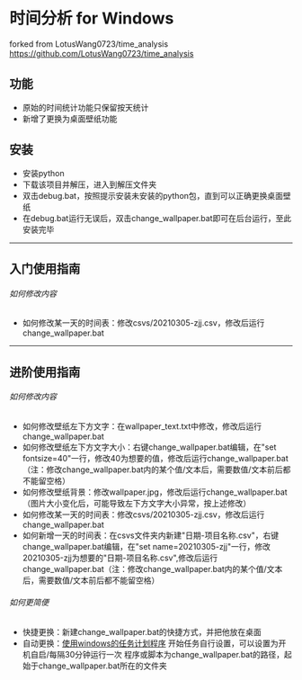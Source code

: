 # 时间分析 for Windows 
forked from LotusWang0723/time_analysis
https://github.com/LotusWang0723/time_analysis

## 功能
- 原始的时间统计功能只保留按天统计
- 新增了更换为桌面壁纸功能

## 安装
- 安装python
- 下载该项目并解压，进入到解压文件夹
- 双击debug.bat，按照提示安装未安装的python包，直到可以正确更换桌面壁纸
- 在debug.bat运行无误后，双击change_wallpaper.bat即可在后台运行，至此安装完毕
---
## 入门使用指南
###### 如何修改内容
- 如何修改某一天的时间表：修改csvs/20210305-zjj.csv，修改后运行change_wallpaper.bat

---
## 进阶使用指南
###### 如何修改内容
- 如何修改壁纸左下方文字：在wallpaper_text.txt中修改，修改后运行change_wallpaper.bat
- 如何修改壁纸左下方文字大小：右键change_wallpaper.bat编辑，在"set  fontsize=40"一行，修改40为想要的值，修改后运行change_wallpaper.bat（注：修改change_wallpaper.bat内的某个值/文本后，需要数值/文本前后都不能留空格）
- 如何修改壁纸背景：修改wallpaper.jpg，修改后运行change_wallpaper.bat（图片大小变化后，可能导致左下方文字大小异常，按上述修改）
- 如何修改某一天的时间表：修改csvs/20210305-zjj.csv，修改后运行change_wallpaper.bat
- 如何新增一天的时间表：在csvs文件夹内新建"日期-项目名称.csv"，右键change_wallpaper.bat编辑，在"set  name=20210305-zjj"一行，修改20210305-zjj为想要的"日期-项目名称.csv",修改后运行change_wallpaper.bat（注：修改change_wallpaper.bat内的某个值/文本后，需要数值/文本前后都不能留空格）

###### 如何更简便
- 快捷更换：新建change_wallpaper.bat的快捷方式，并把他放在桌面
- 自动更换：[使用windows的任务计划程序](https://blog.csdn.net/weixin_42046939/article/details/103886833)
开始任务自行设置，可以设置为开机自启/每隔30分钟运行一次
程序或脚本为change_wallpaper.bat的路径，起始于change_wallpaper.bat所在的文件夹
